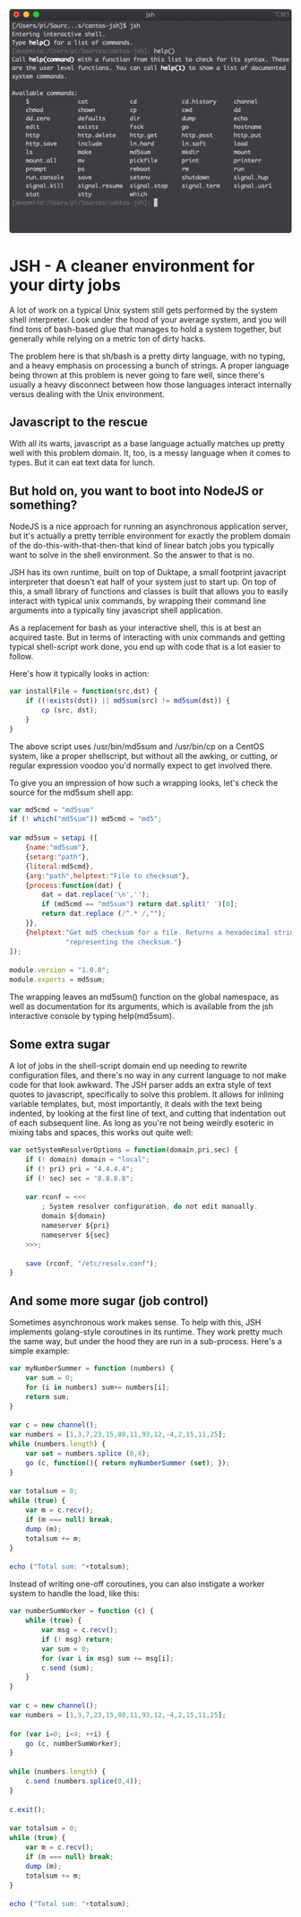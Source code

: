 ![Screenshot](doc/img/ss1.png "JSH in action")

# JSH - A cleaner environment for your dirty jobs

A lot of work on a typical Unix system still gets performed by the system
shell interpreter. Look under the hood of your average system, and you will
find tons of bash-based glue that manages to hold a system together, but
generally while relying on a metric ton of dirty hacks.

The problem here is that sh/bash is a pretty dirty language, with no typing,
and a heavy emphasis on processing a bunch of strings. A proper language
being thrown at this problem is never going to fare well, since there's
usually a heavy disconnect between how those languages interact internally
versus dealing with the Unix environment.

## Javascript to the rescue

With all its warts, javascript as a base language actually matches up pretty
well with this problem domain. It, too, is a messy language when it comes
to types. But it can eat text data for lunch.

## But hold on, you want to boot into NodeJS or something?

NodeJS is a nice approach for running an asynchronous application server,
but it's actually a pretty terrible environment for exactly the problem
domain of the do-this-with-that-then-that kind of linear batch
jobs you typically want to solve in the shell environment. So the
answer to that is no.

JSH has its own runtime, built on top of Duktape, a small footprint
javacript interpreter that doesn't eat half of your system just to start
up. On top of this, a small library of functions and classes is built
that allows you to easily interact with typical unix commands, by wrapping
their command line arguments into a typically tiny javascript shell
application.

As a replacement for bash as your interactive shell, this is at best an
acquired taste. But in terms of interacting with unix commands and getting
typical shell-script work done, you end up with code that is a lot easier
to follow.

Here's how it typically looks in action:

```javascript
var installFile = function(src,dst) {
    if ((!exists(dst)) || md5sum(src) != md5sum(dst)) {
        cp (src, dst);
    }
}
```

The above script uses /usr/bin/md5sum and /usr/bin/cp on a CentOS system,
like a proper shellscript, but without all the awking, or cutting, or
regular expression voodoo you'd normally expect to get involved there.

To give you an impression of how such a wrapping looks, let's check the
source for the md5sum shell app:

```javascript
var md5cmd = "md5sum"
if (! which("md5sum")) md5cmd = "md5";

var md5sum = setapi ([
    {name:"md5sum"},
    {setarg:"path"},
    {literal:md5cmd},
    {arg:"path",helptext:"File to checksum"},
    {process:function(dat) {
        dat = dat.replace('\n','');
        if (md5cmd == "md5sum") return dat.split(' ')[0];
        return dat.replace (/^.* /,"");
    }},
    {helptext:"Get md5 checksum for a file. Returns a hexadecimal string "+
              "representing the checksum."}
]);

module.version = "1.0.0";
module.exports = md5sum;
```

The wrapping leaves an md5sum() function on the global namespace, as well
as documentation for its arguments, which is available from the jsh
interactive console by typing help(md5sum).

## Some extra sugar

A lot of jobs in the shell-script domain end up needing to rewrite
configuration files, and there's no way in any current language to not
make code for that look awkward. The JSH parser adds an extra style
of text quotes to javascript, specifically to solve this problem. It
allows for inlining variable templates, but, most importantly, it deals
with the text being indented, by looking at the first line of text, and
cutting that indentation out of each subsequent line. As long as you're
not being weirdly esoteric in mixing tabs and spaces, this works out
quite well:
```javascript
var setSystemResolverOptions = function(domain,pri,sec) {
    if (! domain) domain = "local";
    if (! pri) pri = "4.4.4.4";
    if (! sec) sec = "8.8.8.8";
    
    var rconf = <<<
        ; System resolver configuration, do not edit manually.
        domain ${domain}
        nameserver ${pri}
        nameserver ${sec}
    >>>;
    
    save (rconf, "/etc/resolv.conf");
}
```

## And some more sugar (job control)

Sometimes asynchronous work makes sense. To help with this, JSH implements
golang-style coroutines in its runtime. They work pretty much the same way,
but under the hood they are run in a sub-process. Here's a simple example:

```javascript
var myNumberSummer = function (numbers) {
    var sum = 0;
    for (i in numbers) sum+= numbers[i];
    return sum;
}

var c = new channel();
var numbers = [1,3,7,23,15,88,11,93,12,-4,2,15,11,25];
while (numbers.length) {
    var set = numbers.splice (0,4);
    go (c, function(){ return myNumberSummer (set); });
}

var totalsum = 0;
while (true) {
    var m = c.recv();
    if (m === null) break;
    dump (m);
    totalsum += m;
}

echo ("Total sum: "+totalsum);
```

Instead of writing one-off coroutines, you can also instigate a worker
system to handle the load, like this:

```javascript
var numberSumWorker = function (c) {
    while (true) {
        var msg = c.recv();
        if (! msg) return;
        var sum = 0;
        for (var i in msg) sum += msg[i];
        c.send (sum);
    }
}

var c = new channel();
var numbers = [1,3,7,23,15,88,11,93,12,-4,2,15,11,25];

for (var i=0; i<4; ++i) {
    go (c, numberSumWorker);
}

while (numbers.length) {
    c.send (numbers.splice(0,4));
}

c.exit();

var totalsum = 0;
while (true) {
    var m = c.recv();
    if (m === null) break;
    dump (m);
    totalsum += m;
}

echo ("Total sum: "+totalsum);
```
